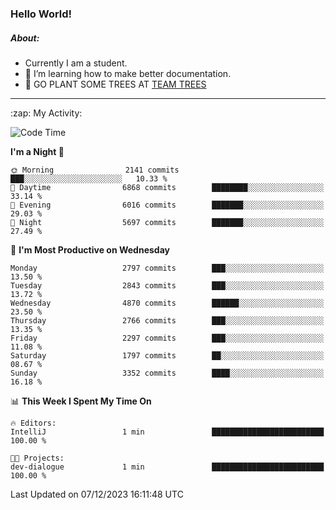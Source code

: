 ### Hello World!

##### About:
- Currently I am a student.
- 🌱 I’m learning how to make better documentation.
- 🌱 GO PLANT SOME TREES AT [TEAM TREES](https://teamtrees.org/)

---
  <summary>:zap: My Activity:</summary>
  
<!--START_SECTION:waka-->
![Code Time](http://img.shields.io/badge/Code%20Time-1%2C267%20hrs%2047%20mins-blue)

**I'm a Night 🦉** 

```text
🌞 Morning                2141 commits        ███░░░░░░░░░░░░░░░░░░░░░░   10.33 % 
🌆 Daytime                6868 commits        ████████░░░░░░░░░░░░░░░░░   33.14 % 
🌃 Evening                6016 commits        ███████░░░░░░░░░░░░░░░░░░   29.03 % 
🌙 Night                  5697 commits        ███████░░░░░░░░░░░░░░░░░░   27.49 % 
```
📅 **I'm Most Productive on Wednesday** 

```text
Monday                   2797 commits        ███░░░░░░░░░░░░░░░░░░░░░░   13.50 % 
Tuesday                  2843 commits        ███░░░░░░░░░░░░░░░░░░░░░░   13.72 % 
Wednesday                4870 commits        ██████░░░░░░░░░░░░░░░░░░░   23.50 % 
Thursday                 2766 commits        ███░░░░░░░░░░░░░░░░░░░░░░   13.35 % 
Friday                   2297 commits        ███░░░░░░░░░░░░░░░░░░░░░░   11.08 % 
Saturday                 1797 commits        ██░░░░░░░░░░░░░░░░░░░░░░░   08.67 % 
Sunday                   3352 commits        ████░░░░░░░░░░░░░░░░░░░░░   16.18 % 
```


📊 **This Week I Spent My Time On** 

```text
🔥 Editors: 
IntelliJ                 1 min               █████████████████████████   100.00 % 

🐱‍💻 Projects: 
dev-dialogue             1 min               █████████████████████████   100.00 % 
```


 Last Updated on 07/12/2023 16:11:48 UTC
<!--END_SECTION:waka-->
